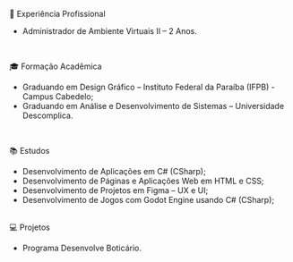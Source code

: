 💼 Experiência Profissional

- Administrador de Ambiente Virtuais II – 2 Anos.
<br>

🎓 Formação Acadêmica

- Graduando em Design Gráfico – Instituto Federal da Paraíba (IFPB) - Campus Cabedelo;
- Graduando em Análise e Desenvolvimento de Sistemas – Universidade Descomplica.
<br>

📚 Estudos

- Desenvolvimento de Aplicações em C# (CSharp);
- Desenvolvimento de Páginas e Aplicações Web em HTML e CSS;
- Desenvolvimento de Projetos em Figma – UX e UI;
- Desenvolvimento de Jogos com Godot Engine usando C# (CSharp);

<br>
💻 Projetos

- Programa Desenvolve Boticário.
